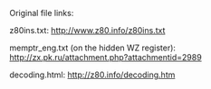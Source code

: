 Original file links:

z80ins.txt: http://www.z80.info/z80ins.txt

memptr\_eng.txt (on the hidden WZ register): http://zx.pk.ru/attachment.php?attachmentid=2989

decoding.html: http://z80.info/decoding.htm



